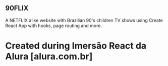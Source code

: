 ## 90FLIX

A NETFLIX alike website with Brazilian 90's children TV shows using Create React App with hooks, page routing and more.

# Created during Imersão React da Alura [alura.com.br]

